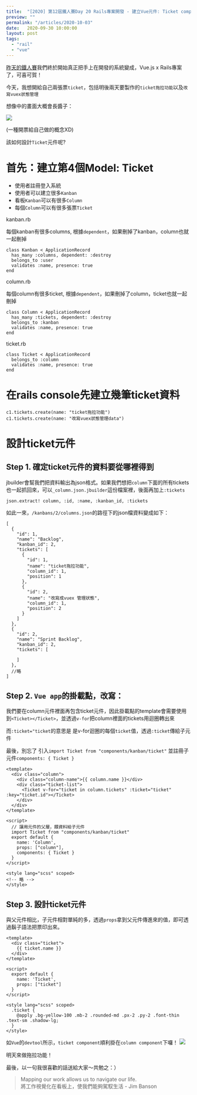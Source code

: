 ```yaml
---
title:  "[2020] 第12屆鐵人賽Day 20 Rails專案開發 - 建立Vue元件: Ticket component"
preview: ""
permalink: "/articles/2020-10-03"
date:   2020-09-30 10:00:00
layout: post
tags: 
  - "rail"
  - "vue"    
---
```


[昨天的鐵人賽](https://ithelp.ithome.com.tw/articles/10248216)我們終於開始真正把手上在開發的系統變成，Vue.js x Rails專案了，可喜可賀！

今天，我想開給自己兩張票`ticket`，包括明後兩天要製作的`ticket拖拉功能`以及`改寫vuex狀態管理`

想像中的畫面大概會長醬子：

![](https://i.imgur.com/syN8XfL.png)

(一種開票給自己做的概念XD)

該如何設計`Ticket`元件呢?

# 首先：建立第4個Model: Ticket

- 使用者註冊登入系統
- 使用者可以建立很多`Kanban`
- 看板`Kanban`可以有很多`Column`
- 每個`Column`可以有很多張票`Ticket`

kanban.rb

每個kanban有很多columns, 根據`dependent`，如果刪掉了kanban，column也就一起刪掉

```
class Kanban < ApplicationRecord
  has_many :columns, dependent: :destroy
  belongs_to :user
  validates :name, presence: true
end
```

column.rb

每個column有很多ticket, 根據`dependent`，如果刪掉了column，ticket也就一起刪掉
```
class Column < ApplicationRecord
  has_many :tickets, dependent: :destroy
  belongs_to :kanban
  validates :name, presence: true  
end
```

ticket.rb
```
class Ticket < ApplicationRecord
  belongs_to :column
  validates :name, presence: true  
end
```


# 在rails console先建立幾筆ticket資料

```
c1.tickets.create(name: "ticket拖拉功能")
c1.tickets.create(name: "改寫vuex狀態管理data")
```

# 設計ticket元件

## Step 1. 確定ticket元件的資料要從哪裡得到

jbuilder會幫我們把資料輸出為json格式。如果我們想把`column`下面的所有tickets也一起抓回來，可以`_column.json.jbuilder`這份檔案裡，後面再加上`:tickets`

```
json.extract! column, :id, :name, :kanban_id, :tickets
```

如此一來，`/kanbans/2/columns.json`的路徑下的json檔資料變成如下：

```
[
  {
    "id": 1,
    "name": "Backlog",
    "kanban_id": 2,
    "tickets": [
      {
        "id": 1,
        "name": "ticket拖拉功能",
        "column_id": 1,
        "position": 1
      },
      {
        "id": 2,
        "name": "改寫成vuex 管理狀態",
        "column_id": 1,
        "position": 2
      }
    ]
  },
  {
    "id": 2,
    "name": "Sprint Backlog",
    "kanban_id": 2,
    "tickets": [
      
    ]
  },
  //略
]
```

## Step 2. `Vue app`的掛載點，改寫：

我們要在column元件裡面再包含ticket元件，因此掛載點的template會需要使用到`<Ticket></Ticket>`，並透過`v-for`把column裡面的tickets用迴圈轉出來

而`:ticket="ticket`的意思是
是v-for迴圈的每個`ticket`值，透過`:ticket`傳給子元件

最後，別忘了
引入`import Ticket from "components/kanban/ticket"`
並註冊子元件`components: { Ticket }`

```
<template>
  <div class="column">
    <div class="column-name">{{ column.name }}</div>
    <div class="ticket-list">
      <Ticket v-for="ticket in column.tickets" :ticket="ticket" :key="ticket.id"></Ticket>
    </div>
  </div>
</template>

<script>
  // 讓用元件的父層，餵資料給子元件
  import Ticket from "components/kanban/ticket"  
  export default {              
    name: 'Column',
    props: ["column"],
    components: { Ticket }
  }
</script>

<style lang="scss" scoped>
<!-- 略 -->
</style>
```

## Step 3. 設計ticket元件

與父元件相比，子元件相對單純的多，透過`props`拿到父元件傳進來的值，即可透過鬍子語法把票印出來。
```
<template>
  <div class="ticket">
    {{ ticket.name }}
  </div>
</template>

<script>
  export default {              
    name: 'Ticket',
    props: ["ticket"]
  }
</script>

<style lang="scss" scoped>
  .ticket {
    @apply .bg-yellow-100 .mb-2 .rounded-md .px-2 .py-2 .font-thin .text-sm .shadow-lg;
  }
</style>
```


如`Vue`的`devtool`所示，`ticket component`順利掛在`column component`下囉！
![](https://i.imgur.com/rd6xTna.png)

明天來做拖拉功能！

最後，以一句我很喜歡的話送給大家～共勉之：）  
> Mapping our work allows us to navigate our life.  
> 將工作視覺化在看板上，使我們能夠駕馭生活  - Jim Banson

